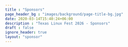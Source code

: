 ```yaml
---
title : "Sponsors"
page_header_bg : "images/background/page-title-bg.jpg"
date: 2020-03-14T15:40:24+06:00
description : "Texas Linux Fest 2026 - Sponsors"
draft : false
ignore_header: true
layout: "sponsor"
---
```


